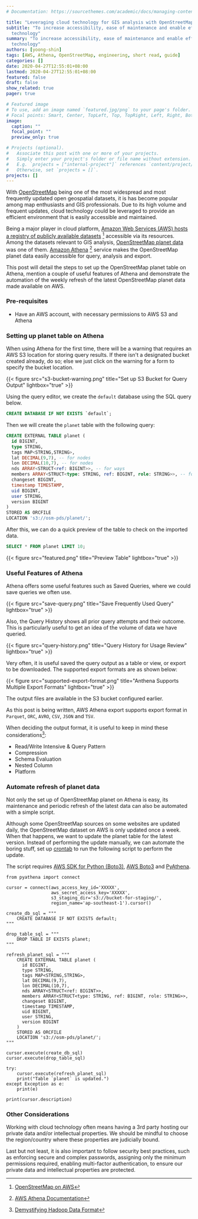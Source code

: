 ```yaml
---
# Documentation: https://sourcethemes.com/academic/docs/managing-content/

title: "Leveraging cloud technology for GIS analysis with OpenStreetMap"
subtitle: "To increase accessibility, ease of maintenance and enable efficient analysis of OpenStreetMap data, we look at leveraging cloud
  technology"
summary: "To increase accessibility, ease of maintenance and enable efficient analysis of OpenStreetMap data, we look at leveraging cloud
  technology"
authors: [yoong-shin]
tags: [AWS, Athena, OpenStreetMap, engineering, short read, guide]
categories: []
date: 2020-04-27T12:55:01+08:00
lastmod: 2020-04-27T12:55:01+08:00
featured: false
draft: false
show_related: true
pager: true

# Featured image
# To use, add an image named `featured.jpg/png` to your page's folder.
# Focal points: Smart, Center, TopLeft, Top, TopRight, Left, Right, BottomLeft, Bottom, BottomRight.
image:
  caption: ""
  focal_point: ""
  preview_only: true

# Projects (optional).
#   Associate this post with one or more of your projects.
#   Simply enter your project's folder or file name without extension.
#   E.g. `projects = ["internal-project"]` references `content/project/deep-learning/index.md`.
#   Otherwise, set `projects = []`.
projects: []
---
```



With [OpenStreetMap](https://www.openstreetmap.org) being one of the most widespread and most frequently updated open geospatial datasets, it is has become popular among map enthusiasts and GIS professionals. Due to its high volume and frequent updates, cloud technology could be leveraged to provide an efficient environment that is easily accessible and maintained. 

Being a major player in cloud platform, [Amazon Web Services (AWS) hosts a registry of publicly available datasets](https://registry.opendata.aws/)  [^1] accessible via its resources. Among the datasets relevant to GIS analysis, [OpenStreetMap planet data](https://registry.opendata.aws/osm/) was one of them. [Amazon Athena](https://console.aws.amazon.com/athena/home) [^2] service makes the OpenStreetMap planet data easily accessible for query, analysis and export. 

This post will detail the steps to set up the OpenStreetMap planet table on Athena, mention a couple of useful features of Athena and demonstrate the automation of the weekly refresh of the latest OpenStreetMap planet data made available on AWS.

### Pre-requisites
- Have an AWS account, with necessary permissions to AWS S3 and Athena

### Setting up planet table on Athena

When using Athena for the first time, there will be a warning that requires an AWS S3 location for storing query results. If there isn't a designated bucket created already, do so; else we just click on the warning for a  form to specify the bucket location.

{{< figure src="s3-bucket-warning.png" title="Set up S3 Bucket for Query Output" lightbox="true" >}}

Using the query editor, we create the `default` database using the SQL query below. 
```sql
CREATE DATABASE IF NOT EXISTS `default`;
```

Then we will create the `planet` table with the following query:
```sql
CREATE EXTERNAL TABLE planet (
  id BIGINT,
  type STRING,
  tags MAP<STRING,STRING>,
  lat DECIMAL(9,7), -- for nodes
  lon DECIMAL(10,7), -- for nodes
  nds ARRAY<STRUCT<ref: BIGINT>>, -- for ways
  members ARRAY<STRUCT<type: STRING, ref: BIGINT, role: STRING>>, -- for relations
  changeset BIGINT,
  timestamp TIMESTAMP,
  uid BIGINT,
  user STRING,
  version BIGINT
)
STORED AS ORCFILE
LOCATION 's3://osm-pds/planet/';
```

After this, we can do a quick preview of the table to check on the imported data. 

```sql
SELECT * FROM planet LIMIT 10;
```

{{< figure src="featured.png" title="Preview Table" lightbox="true" >}}


### Useful Features of Athena

Athena offers some useful features such as Saved Queries, where we could save queries we often use. 

{{< figure src="save-query.png" title="Save Frequently Used Query" lightbox="true" >}}

Also, the Query History shows all prior query attempts and their outcome. This is particularly useful to get an idea of the volume of data we have queried.

{{< figure src="query-history.png" title="Query History for Usage Review" lightbox="true" >}}

Very often, it is useful saved the query output as a table or view, or export to be downloaded. The supported export formats are as shown below:

{{< figure src="supported-export-format.png" title="Anthena Supports Multiple Export Formats" lightbox="true" >}}

The output files are available in the S3 bucket configured earlier. 

As this post is being written, AWS Athena export supports export format in `Parquet`, `ORC`, `AVRO`, `CSV`, `JSON` and `TSV`. 

When deciding the output format, it is useful to keep in mind these considerations[^3]: 
- Read/Write Intensive & Query Pattern
- Compression
- Schema Evaluation
- Nested Column
- Platform 

### Automate refresh of planet data

Not only the set up of OpenStreetMap planet on Athena is easy, its maintenance and periodic refresh of the latest data can also be automated with a simple script. 

Although some OpenStreetMap sources on some websites are updated daily, the OpenStreetMap dataset on AWS is only updated once a week. When that happens, we want to update the planet table for the latest version. Instead of performing the update manually, we can automate the boring stuff, set up [crontab](https://crontab.guru/) to run the following script to perform the update. 

The script requires 
[AWS SDK for Python (Boto3)](https://aws.amazon.com/sdk-for-python/), 
[AWS Boto3](https://boto3.amazonaws.com/v1/documentation/api/latest/index.html) 
and [PyAthena](https://github.com/laughingman7743/PyAthena/). 

```python3
from pyathena import connect

cursor = connect(aws_access_key_id='XXXXX',
                 aws_secret_access_key='XXXXX',
                 s3_staging_dir='s3://bucket-for-staging/',
                 region_name='ap-southeast-1').cursor()

create_db_sql = """
    CREATE DATABASE IF NOT EXISTS default;
"""

drop_table_sql = """
    DROP TABLE IF EXISTS planet;
"""

refresh_planet_sql = """
    CREATE EXTERNAL TABLE planet (
      id BIGINT,
      type STRING,
      tags MAP<STRING,STRING>,
      lat DECIMAL(9,7), 
      lon DECIMAL(10,7), 
      nds ARRAY<STRUCT<ref: BIGINT>>,
      members ARRAY<STRUCT<type: STRING, ref: BIGINT, role: STRING>>,
      changeset BIGINT,
      timestamp TIMESTAMP,
      uid BIGINT,
      user STRING,
      version BIGINT
    )
    STORED AS ORCFILE
    LOCATION 's3://osm-pds/planet/';
"""

cursor.execute(create_db_sql)
cursor.execute(drop_table_sql)

try:
    cursor.execute(refresh_planet_sql)
    print("Table `planet` is updated.")
except Exception as e:
    print(e)

print(cursor.description)
```
 ### Other Considerations
 
Working with cloud technology often means having a 3rd party hosting our private data and/or intellectual properties. We should be mindful to choose the region/country where these properties are judicially bound. 

Last but not least, it is also important to follow security best practices, such as enforcing secure and complex passwords, assigning only the minimum permissions required, enabling multi-factor authentication, to ensure our private data and intellectual properties are protected. 



[^1]: [OpenStreetMap on AWS](https://docs.opendata.aws/osm-pds/readme.html)
[^2]: [AWS Athena Documentation](https://docs.aws.amazon.com/athena/index.html)
[^3]: [Demystifying Hadoop Data Format](https://towardsdatascience.com/demystify-hadoop-data-formats-avro-orc-and-parquet-e428709cf3bb)
